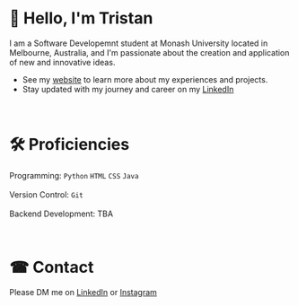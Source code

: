 # 👋 Hello, I'm Tristan 

I am a Software Developemnt student at Monash University located in Melbourne, Australia, and I'm passionate about the creation and application of new and innovative ideas. 

* See my [website](https://tristan-tran.com) to learn more about my experiences and projects.
* Stay updated with my journey and career on my [LinkedIn](https://www.linkedin.com/in/tristan-td-tran/)
  
<br/>

# 🛠 Proficiencies 
Programming: `Python` `HTML` `CSS` `Java`\
<br/>
Version Control: `Git`\
<br/>
Backend Development: TBA

<br/>

# ☎ Contact 
Please DM me on [LinkedIn](https://www.linkedin.com/in/tristan-td-tran/) or [Instagram](https://www.instagram.com/trist.tran/)
